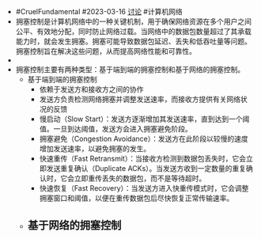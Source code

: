 - #CruelFundamental #2023-03-16 [讨论](https://github.com/CYZH1307/CruelFundamental/tree/main/homework/202303/16) #计算机网络
- 拥塞控制是计算机网络中的一种关键机制，用于确保网络资源在多个用户之间公平、有效地分配，同时防止网络过载。当网络中的数据包数量超过了其承载能力时，就会发生拥塞。拥塞可能导致数据包延迟、丢失和低吞吐量等问题。拥塞控制旨在解决这些问题，从而提高网络性能和可靠性。
-
- 拥塞控制主要有两种类型：基于端到端的拥塞控制和基于网络的拥塞控制。
	- 基于端到端的拥塞控制
		- 依赖于发送方和接收方之间的协作
		- 发送方负责检测网络拥塞并调整发送速率，而接收方提供有关网络状况的反馈
		- 慢启动（Slow Start）：发送方逐渐增加其发送速率，直到达到一个阈值。一旦到达阈值，发送方会进入拥塞避免阶段。
		- 拥塞避免（Congestion Avoidance）：发送方在此阶段以较慢的速度增加发送速率，以避免拥塞的发生。
		- 快速重传（Fast Retransmit）：当接收方检测到数据包丢失时，它会立即发送重复确认（Duplicate ACKs）。当发送方收到一定数量的重复确认时，它会立即重传丢失的数据包，而不是等待超时。
		- 快速恢复（Fast Recovery）：当发送方进入快重传模式时，它会调整拥塞窗口和阈值，以便在重传数据包后尽快恢复正常传输速率。
	- 基于网络的拥塞控制
		-